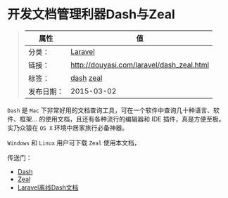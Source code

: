 # 开发文档管理利器Dash与Zeal

>|  属性  |  值  |
>| ----- | ----- |
>| 分类： | [Laravel](http://douyasi.com/category/laravel/) |
>| 链接： | http://douyasi.com/laravel/dash_zeal.html |
>| 标签： | [dash](http://douyasi.com/tag/dash) [zeal](http://douyasi.com/tag/zeal)  |
>| 发布日期： | 2015-03-02 |

`Dash` 是 `Mac` 下非常好用的文档查询工具，可在一个软件中查询几十种语言、软件、框架... 的使用文档，且还有各种流行的编辑器和 IDE 插件，真是方便至极。实乃众猿在 `OS X` 环境中居家旅行必备神器。

`Windows` 和 `Linux` 用户可下载 `Zeal` 使用本文档，

传送门：

- [Dash](http://kapeli.com/dash)
- [Zeal](http://zealdocs.org/)
- [Laravel离线Dash文档](https://phphub.org/topics/507)
